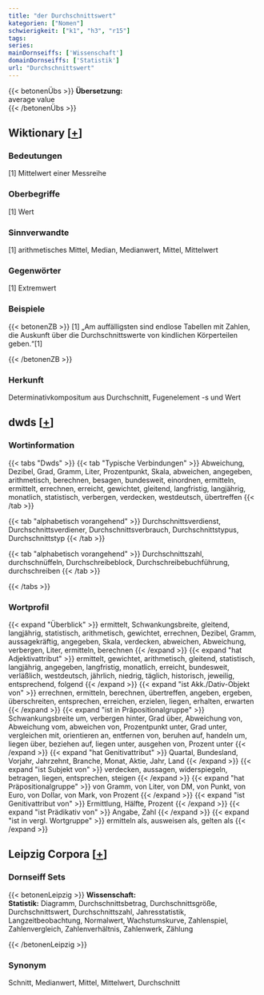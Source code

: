 ```yaml
---
title: "der Durchschnittswert"
kategorien: ["Nomen"]
schwierigkeit: ["k1", "h3", "r15"]
tags:
series:
mainDornseiffs: ['Wissenschaft']
domainDornseiffs: ['Statistik']
url: "Durchschnittswert"
---
```


{{< betonenÜbs >}}
**Übersetzung:**  
average  value  
{{< /betonenÜbs >}}

## Wiktionary [[+](https://de.wiktionary.org/wiki/Durchschnittswert)]

### Bedeutungen
[1] Mittelwert einer Messreihe  

### Oberbegriffe
[1] Wert  

### Sinnverwandte
[1] arithmetisches Mittel, Median, Medianwert, Mittel, Mittelwert  

### Gegenwörter
[1] Extremwert  

### Beispiele
{{< betonenZB >}}
[1] „Am auffälligsten sind endlose Tabellen mit Zahlen, die Auskunft über die Durchschnittswerte von kindlichen Körperteilen geben.“[1]  

{{< /betonenZB >}}
### Herkunft
Determinativkompositum aus Durchschnitt, Fugenelement -s und Wert  



## dwds [[+](https://www.dwds.de/wb/Durchschnittswert)]

### Wortinformation
{{< tabs "Dwds" >}}
{{< tab "Typische Verbindungen" >}}
Abweichung, Dezibel, Grad, Gramm, Liter, Prozentpunkt, Skala, abweichen, angegeben, arithmetisch, berechnen, besagen, bundesweit, einordnen, ermitteln, ermittelt, errechnen, erreicht, gewichtet, gleitend, langfristig, langjährig, monatlich, statistisch, verbergen, verdecken, westdeutsch, übertreffen
{{< /tab >}}

{{< tab "alphabetisch vorangehend" >}}
Durchschnittsverdienst, Durchschnittsverdiener, Durchschnittsverbrauch, Durchschnittstypus, Durchschnittstyp
{{< /tab >}}

{{< tab "alphabetisch vorangehend" >}}
Durchschnittszahl, durchschnüffeln, Durchschreibeblock, Durchschreibebuchführung, durchschreiben
{{< /tab >}}

{{< /tabs >}}

### Wortprofil
{{< expand "Überblick" >}} ermittelt, Schwankungsbreite, gleitend, langjährig, statistisch, arithmetisch, gewichtet, errechnen, Dezibel, Gramm, aussagekräftig, angegeben, Skala, verdecken, abweichen, Abweichung, verbergen, Liter, ermitteln, berechnen {{< /expand >}}
{{< expand "hat Adjektivattribut" >}} ermittelt, gewichtet, arithmetisch, gleitend, statistisch, langjährig, angegeben, langfristig, monatlich, erreicht, bundesweit, verläßlich, westdeutsch, jährlich, niedrig, täglich, historisch, jeweilig, entsprechend, folgend {{< /expand >}}
{{< expand "ist Akk./Dativ-Objekt von" >}} errechnen, ermitteln, berechnen, übertreffen, angeben, ergeben, überschreiten, entsprechen, erreichen, erzielen, liegen, erhalten, erwarten {{< /expand >}}
{{< expand "ist in Präpositionalgruppe" >}} Schwankungsbreite um, verbergen hinter, Grad über, Abweichung von, Abweichung vom, abweichen von, Prozentpunkt unter, Grad unter, vergleichen mit, orientieren an, entfernen von, beruhen auf, handeln um, liegen über, beziehen auf, liegen unter, ausgehen von, Prozent unter {{< /expand >}}
{{< expand "hat Genitivattribut" >}} Quartal, Bundesland, Vorjahr, Jahrzehnt, Branche, Monat, Aktie, Jahr, Land {{< /expand >}}
{{< expand "ist Subjekt von" >}} verdecken, aussagen, widerspiegeln, betragen, liegen, entsprechen, steigen {{< /expand >}}
{{< expand "hat Präpositionalgruppe" >}} von Gramm, von Liter, von DM, von Punkt, von Euro, von Dollar, von Mark, von Prozent {{< /expand >}}
{{< expand "ist Genitivattribut von" >}} Ermittlung, Hälfte, Prozent {{< /expand >}}
{{< expand "ist Prädikativ von" >}} Angabe, Zahl {{< /expand >}}
{{< expand "ist in vergl. Wortgruppe" >}} ermitteln als, ausweisen als, gelten als {{< /expand >}}

## Leipzig Corpora [[+](https://corpora.uni-leipzig.de/en/res?word=Durchschnittswert&corpusId=deu_newscrawl-public_2018)]

### Dornseiff Sets
{{< betonenLeipzig >}}
**Wissenschaft:**  
**Statistik:** Diagramm, Durchschnittsbetrag, Durchschnittsgröße, Durchschnittswert, Durchschnittszahl, Jahresstatistik, Langzeitbeobachtung, Normalwert, Wachstumskurve, Zahlenspiel, Zahlenvergleich, Zahlenverhältnis, Zahlenwerk, Zählung  

{{< /betonenLeipzig >}}

### Synonym
Schnitt, Medianwert, Mittel, Mittelwert, Durchschnitt

